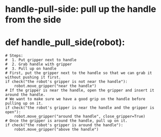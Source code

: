# handle-pull-side: pull up the handle from the side
# def handle_pull_side(robot):
    # Steps:
    #  1. Put gripper next to handle
    #  2. Grab handle with gripper
    #  3. Pull up on handle
    # First, put the gripper next to the handle so that we can grab it without pushing it first.
    if check("the robot's gripper is not near the handle"):
        robot.move_gripper("near the handle")
    # If the gripper is near the handle, open the gripper and insert it around the handle.
    # We want to make sure we have a good grip on the handle before pulling up on it.
    if check("the robot's gripper is near the handle and the gripper is open"):
        robot.move_gripper("around the handle", close_gripper=True)
    # Once the gripper is around the handle, pull up on it.
    if check("the robot's gripper is around the handle"):
        robot.move_gripper("above the handle")